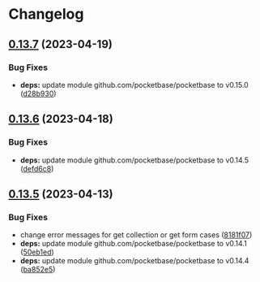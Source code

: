 # Changelog

## [0.13.7](https://github.com/iamelevich/pocketbase-plugin-telegram-auth/compare/v0.13.6...v0.13.7) (2023-04-19)


### Bug Fixes

* **deps:** update module github.com/pocketbase/pocketbase to v0.15.0 ([d28b930](https://github.com/iamelevich/pocketbase-plugin-telegram-auth/commit/d28b9305ca58597e9aaf93f4adaf5a263188b6f0))

## [0.13.6](https://github.com/iamelevich/pocketbase-plugin-telegram-auth/compare/v0.13.5...v0.13.6) (2023-04-18)


### Bug Fixes

* **deps:** update module github.com/pocketbase/pocketbase to v0.14.5 ([defd6c8](https://github.com/iamelevich/pocketbase-plugin-telegram-auth/commit/defd6c8e13834ba3d0a423df9eafae0b359de2ee))

## [0.13.5](https://github.com/iamelevich/pocketbase-plugin-telegram-auth/compare/v0.13.4...v0.13.5) (2023-04-13)


### Bug Fixes

* change error messages for get collection or get form cases ([8181f07](https://github.com/iamelevich/pocketbase-plugin-telegram-auth/commit/8181f07ab1ce46b5009996088d8240ec74ce1a60))
* **deps:** update module github.com/pocketbase/pocketbase to v0.14.1 ([50eb1ed](https://github.com/iamelevich/pocketbase-plugin-telegram-auth/commit/50eb1ed45d4dd8e0647a51896ac58d90fee8a64b))
* **deps:** update module github.com/pocketbase/pocketbase to v0.14.4 ([ba852e5](https://github.com/iamelevich/pocketbase-plugin-telegram-auth/commit/ba852e5110731f8cb1401b97999d21d2e8e8722c))
